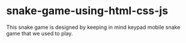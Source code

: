 # snake-game-using-html-css-js

This snake game is designed by keeping in mind keypad mobile snake game that we used to play.
